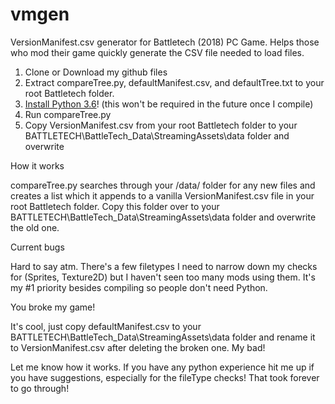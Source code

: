 # vmgen
VersionManifest.csv generator for Battletech (2018) PC Game. Helps those who mod their game quickly generate the CSV file needed to load files.

1. Clone or Download my github files
2. Extract compareTree.py, defaultManifest.csv, and defaultTree.txt to your root Battletech folder. 
3. [Install Python 3.6](https://www.python.org/downloads/)! (this won't be required in the future once I compile)
4. Run compareTree.py
5. Copy VersionManifest.csv from your root Battletech folder to your BATTLETECH\BattleTech_Data\StreamingAssets\data folder and overwrite

How it works

compareTree.py searches through your /data/ folder for any new files and creates a list which it appends to a vanilla VersionManifest.csv file in your root Battletech folder. Copy this folder over to your BATTLETECH\BattleTech_Data\StreamingAssets\data folder and overwrite the old one.

Current bugs

Hard to say atm. There's a few filetypes I need to narrow down my checks for (Sprites, Texture2D) but I haven't seen too many mods using them. It's my #1 priority besides compiling so people don't need Python.

You broke my game!

It's cool, just copy defaultManifest.csv to your BATTLETECH\BattleTech_Data\StreamingAssets\data folder and rename it to VersionManifest.csv after deleting the broken one. My bad!

Let me know how it works. If you have any python experience hit me up if you have suggestions, especially for the fileType checks! That took forever to go through!
